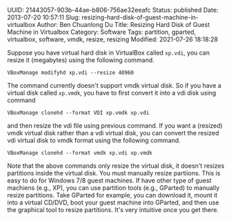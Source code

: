 UUID: 21443057-903b-44ae-b806-756ae32eeafc
Status: published
Date: 2013-07-20 10:57:11
Slug: resizing-hard-disk-of-guest-machine-in-virtualbox
Author: Ben Chuanlong Du
Title: Resizing Hard Disk of Guest Machine in Virtualbox
Category: Software
Tags: partition, gparted, virtualbox, software, vmdk, resize, resizing
Modified: 2021-07-26 18:18:28

Suppose you have virtual hard disk in VirtualBox called `xp.vdi`, 
you can resize it (megabytes) using the following command.

    VBoxManage modifyhd xp.vdi --resize 40960

The command currently doesn't support vmdk virtual disk. 
So if you have a virtual disk called `xp.vmdk`,
you have to first convert it into a vdi disk using command

    VBoxManage clonehd --format VDI xp.vmdk xp.vdi

and then resize the vdi file using previous command.
If you want a (resized) vmdk virtual disk rather than a vdi virtual disk,
you can convert the resized vdi virtual disk to vmdk format using the following command.

    VBoxManage clonehd --format vmdk xp.vdi xp.vmdk

Note that the above commands only resize the virtual disk,
it doesn't resizes partitions inside the virtual disk.
You must manually resize partiions. 
This is easy to do for Windows 7/8 guest machines. 
If have other type of guest machiens (e.g., XP),
you can use partition tools (e.g., GParted) to manually resize partitions.
Take GParted for example,
you can download it, 
mount it into a virtual CD/DVD, 
boot your guest machine into GParted,
and then use the graphical tool to resize partitions.
It's very intuitive once you get there.
